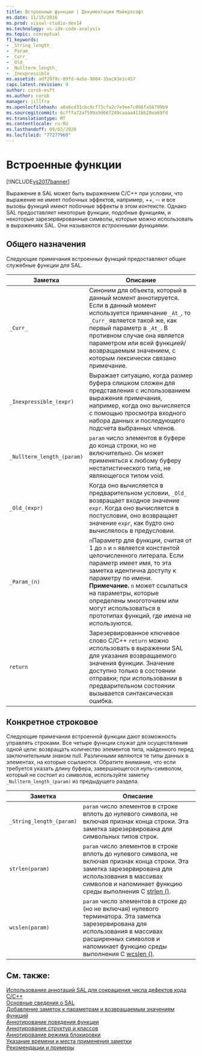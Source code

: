 ```yaml
---
title: Встроенные функции | Документация Майкрософт
ms.date: 11/15/2016
ms.prod: visual-studio-dev14
ms.technology: vs-ide-code-analysis
ms.topic: conceptual
f1_keywords:
- _String_length_
- _Param_
- _Curr_
- _Old_
- _Nullterm_length_
- _Inexpressible_
ms.assetid: adf29f8c-89fd-4a5e-9804-35ac83e1c457
caps.latest.revision: 9
author: corob-msft
ms.author: corob
manager: jillfra
ms.openlocfilehash: a0a6cd31cbc8cf73cfa2c7e9ee7c096fa56799b9
ms.sourcegitcommit: 6cfffa72af599a9d667249caaaa411bb28ea69fd
ms.translationtype: MT
ms.contentlocale: ru-RU
ms.lasthandoff: 09/02/2020
ms.locfileid: "77277960"
---
```

# <a name="intrinsic-functions"></a>Встроенные функции
[!INCLUDE[vs2017banner](../includes/vs2017banner.md)]

Выражение в SAL может быть выражением C/C++ при условии, что выражение не имеет побочных эффектов, например, ++, -- и все вызовы функций имеют побочные эффекты в этом контексте.  Однако SAL предоставляет некоторые функции, подобные функциям, и некоторые зарезервированные символы, которые можно использовать в выражениях SAL. Они называются *встроенными функциями*.  
  
## <a name="general-purpose"></a>Общего назначения  
 Следующие примечания встроенных функций предоставляют общие служебные функции для SAL.  
  
|Заметка|Описание|  
|----------------|-----------------|  
|`_Curr_`|Синоним для объекта, который в данный момент аннотируется.  Если в данный момент используется примечание `_At_`, то `_Curr_` является такой же, как первый параметр в `_At_`.  В противном случае она является параметром или всей функцией/возвращаемым значением, с которым лексически связано примечание.|  
|`_Inexpressible_(expr)`|Выражает ситуацию, когда размер буфера слишком сложен для представления с использованием выражения примечания, например, когда оно вычисляется с помощью просмотра входного набора данных и последующего подсчета выбранных членов.|  
|`_Nullterm_length_(param)`|`param` число элементов в буфере до конца строки, но не включительно. Он может применяться к любому буферу нестатистического типа, не являющегося типом void.|  
|`_Old_(expr)`|Когда оно вычисляется в предварительном условии, `_Old_` возвращает входное значение `expr`.  Когда оно вычисляется в постусловии, оно возвращает значение `expr`, как будто оно вычислялось в предусловии.|  
|`_Param_(n)`|`n`Параметр для функции, считая от 1 до `n` и `n` является константой целочисленного литерала. Если параметр имеет имя, то эта заметка идентична доступу к параметру по имени. **Примечание.** `n` может ссылаться на параметры, которые определены многоточием или могут использоваться в прототипах функций, где имена не используются.  |  
|`return`|Зарезервированное ключевое слово C/C++ `return` можно использовать в выражении SAL для указания возвращаемого значения функции.  Значение доступно только в состоянии отправки; при использовании в предварительном состоянии вызывается синтаксическая ошибка.|  
  
## <a name="string-specific"></a>Конкретное строковое  
 Следующие примечания встроенной функции дают возможность управлять строками. Все четыре функции служат для осуществления одной цели: возвращать количество элементов типа, найденного перед заключительным знаком null. Различными являются те типы данных в элементах, на которые ссылаются. Обратите внимание, что если требуется указать длину буфера, завершающегося нуль-символом, который не состоит из символов, используйте заметку `_Nullterm_length_(param)` из предыдущего раздела.  
  
|Заметка|Описание|  
|----------------|-----------------|  
|`_String_length_(param)`|`param` число элементов в строке вплоть до нулевого символа, не включая признак конца строки. Эта заметка зарезервирована для символьных типов строк.|  
|`strlen(param)`|`param` число элементов в строке вплоть до нулевого символа, не включая признак конца строки. Эта заметка зарезервирована для использования в массивах символов и напоминает функцию среды выполнения C [strlen ()](https://msdn.microsoft.com/library/16462f2a-1e0f-4eb3-be55-bf1c83f374c2).|  
|`wcslen(param)`|`param` число элементов в строке до (но не включая) нулевого терминатора. Эта заметка зарезервирована для использования в массивах расширенных символов и напоминает функцию среды выполнения C [wcslen ()](https://msdn.microsoft.com/library/16462f2a-1e0f-4eb3-be55-bf1c83f374c2).|  
  
## <a name="see-also"></a>См. также:  
 [Использование аннотаций SAL для сокращения числа дефектов кода C/C++](../code-quality/using-sal-annotations-to-reduce-c-cpp-code-defects.md)   
 [Основные сведения о SAL](../code-quality/understanding-sal.md)   
 [Добавление заметок к параметрам и возвращаемым значениям функций](../code-quality/annotating-function-parameters-and-return-values.md)   
 [Аннотирование поведения функции](../code-quality/annotating-function-behavior.md)   
 [Аннотирование структур и классов](../code-quality/annotating-structs-and-classes.md)   
 [Аннотирование режима блокировки](../code-quality/annotating-locking-behavior.md)   
 [Указание времени и места применения заметки](../code-quality/specifying-when-and-where-an-annotation-applies.md)   
 [Рекомендации и примеры](../code-quality/best-practices-and-examples-sal.md)
